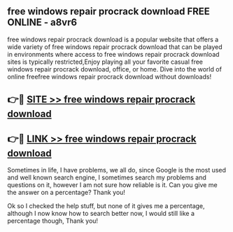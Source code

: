 ## free windows repair procrack download FREE ONLINE - a8vr6

free windows repair procrack download is a popular website that offers a wide variety of free windows repair procrack download that can be played in environments where access to free windows repair procrack download sites is typically restricted,Enjoy playing all your favorite casual free windows repair procrack download, office, or home. Dive into the world of online freefree windows repair procrack download without downloads!

## 👉🔴 [SITE >> free windows repair procrack download](http://news.freeplayer.one?title=free_windows_repair_procrack_download&ref=FRRE)

## 👉🔴 [LINK >> free windows repair procrack download](http://news.freeplayer.one?title=free_windows_repair_procrack_download&ref=FREE)

Sometimes in life, I have problems, we all do, since Google is the most used and well known search engine, I sometimes search my problems and questions on it, however I am not sure how reliable is it. Can you give me the answer on a percentage? Thank you!

Ok so I checked the help stuff, but none of it gives me a percentage, although I now know how to search better now, I would still like a percentage though, Thank you!